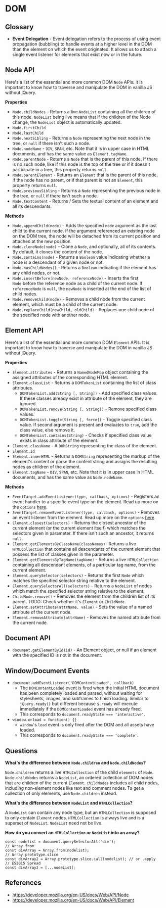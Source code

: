 DOM
==

## Glossary

- **Event Delegation** - Event delegation refers to the process of using event propagation (bubbling) to handle events at a higher level in the DOM than the element on which the event originated. It allows us to attach a single event listener for elements that exist now or in the future.

## Node API

Here's a list of the essential and more common DOM `Node` APIs. It is important to know how to traverse and manipulate the DOM in vanilla JS without jQuery.

**Properties**

- `Node.childNodes` - Returns a live `NodeList` containing all the children of this node. `NodeList` being live means that if the children of the Node change, the `NodeList` object is automatically updated.
- `Node.firstChild`
- `Node.lastChild`
- `Node.nextSibling` - Returns a `Node` representing the next node in the tree, or `null` if there isn't such a node.
- `Node.nodeName` - `DIV`, `SPAN`, etc. Note that it is in upper case in HTML documents, and has the same value as `Element.tagName`.
- `Node.parentNode` - Returns a `Node` that is the parent of this node. If there is no such node, like if this node is the top of the tree or if it doesn't participate in a tree, this property returns `null`.
- `Node.parentElement` - Returns an `Element` that is the parent of this node. If the node has no parent, or if that parent is not an `Element`, this property returns `null`.
- `Node.previousSibling` - Returns a `Node` representing the previous node in the tree, or `null` if there isn't such a node.
- `Node.textContent` - Returns / Sets the textual content of an element and all its descendants.

**Methods**

- `Node.appendChild(node)` - Adds the specified `node` argument as the last child to the current node. If the argument referenced an existing node on the DOM tree, the node will be detached from its current position and attached at the new position.
- `Node.cloneNode(node)` - Clone a `Node`, and optionally, all of its contents. By default, it clones the content of the node.
- `Node.contains(node)` - Returns a `Boolean` value indicating whether a node is a descendant of a given node or not.
- `Node.hasChildNodes()` - Returns a `Boolean` indicating if the element has any child nodes, or not.
- `Node.insertBefore(newNode, referenceNode)` - Inserts the first `Node` before the reference node as a child of the current node. If `referenceNode` is `null`, the `newNode` is inserted at the end of the list of child nodes.
- `Node.removeChild(node)` - Removes a child node from the current element, which must be a child of the current node.
- `Node.replaceChild(newChild, oldChild)` - Replaces one child node of the specified node with another node.

## Element API

Here's a list of the essential and more common DOM `Element` APIs. It is important to know how to traverse and manipulate the DOM in vanilla JS without jQuery.

**Properties**

- `Element.attributes` - Returns a `NamedNodeMap` object containing the assigned attributes of the corresponding HTML element.
- `Element.classList` - Returns a `DOMTokenList` containing the list of class attributes.
  - `DOMTokenList.add(String [, String])` - Add specified class values. If these classes already exist in attribute of the element, they are ignored.
  - `DOMTokenList.remove(String [, String])` - Remove specified class values.
  - `DOMTokenList.toggle(String [, force])` - Toggle specified class value. If second argument is present and evaluates to `true`, add the class value, else remove it.
  - `DOMTokenList.contains(String)` - Checks if specified class value exists in class attribute of the element.
- `Element.className` - A `DOMString` representing the class of the element.
- `Element.id`
- `Element.innerHTML` - Returns a `DOMString` representing the markup of the element's content or parse the content string and assigns the resulting nodes as children of the element.
- `Element.tagName` - `DIV`, `SPAN`, etc. Note that it is in upper case in HTML documents, and has the same value as `Node.nodeName`.

**Methods**

- `EventTarget.addEventListener(type, callback, options)` - Registers an event handler to a specific event type on the element. Read up more on the `options` [here](https://developer.mozilla.org/en-US/docs/Web/API/EventTarget/addEventListener).
- `EventTarget.removeEventListener(type, callback, options)` - Removes an event listener from the element. Read up more on the `options` [here](https://developer.mozilla.org/en-US/docs/Web/API/EventTarget/removeEventListener).
- `Element.closest(selectors)` - Returns the closest ancestor of the current element (or the current element itself) which matches the selectors given in parameter. If there isn't such an ancestor, it returns `null`.
- `Element.getElementsByClassName(classNames)`- Returns a live `HTMLCollection` that contains all descendants of the current element that possess the list of classes given in the parameter.
- `Element.getElementsByTagName(tagName)` - Returns a live `HTMLCollection` containing all descendant elements, of a particular tag name, from the current element.
- `Element.querySelector(selectors)` - Returns the first `Node` which matches the specified selector string relative to the element.
- `Element.querySelectorAll(selectors)` - Returns a `NodeList` of nodes which match the specified selector string relative to the element.
- `ChildNode.remove()` - Removes the element from the children list of its parent. TODO: Check whether it's `Element` or `ChildNode`.
- `Element.setAttribute(attrName, value)` - Sets the value of a named attribute of the current node.
- `Element.removeAttribute(attrName)` - Removes the named attribute from the current node.

## Document API

- `document.getElementById(id)` - An Element object, or null if an element with the specified ID is not in the document.

## Window/Document Events

- `document.addEventListener('DOMContentLoaded', callback)`
  - The `DOMContentLoaded` event is fired when the initial HTML document has been completely loaded and parsed, without waiting for stylesheets, images, and subframes to finish loading. Similar to `jQuery.ready()` but different because `$.ready` will execute immediately if the `DOMContentLoaded` event has already fired.
  - This corresponds to `document.readyState === 'interactive'`.
- `window.onload = function() {}`
  - `window`'s `load` event is only fired after the DOM and all assets have loaded.
  - This corresponds to `document.readyState === 'complete'`.

## Questions

**What's the difference between `Node.children` and `Node.childNodes`?**

`Node.children` returns a live `HTMLCollection` of the child `elements` of `Node`. `Node.childNodes` returns a `NodeList`, an ordered collection of DOM nodes that are children of the current `Element`. `childNodes` includes all child nodes, including non-element nodes like text and comment nodes. To get a collection of only elements, use `Node.children` instead.

**What's the difference between `NodeList` and `HTMLCollection`?**

A `NodeList` can contain any node type, but an `HTMLCollection` is supposed to only contain `Element` nodes. `HTMLCollection` is always live and is a superset of `NodeList`. `NodeList` need not be live.

**How do you convert an `HTMLCollection` or `NodeList` into an array?**

```
const nodelist = document.querySelectorAll('div');
// Array.from
const divArray = Array.from(nodelist);
// Array.prototype.slice
const divArray2 = Array.prototype.slice.call(nodelist); // or .apply
// ES2015 Spread
const divArray3 = [...nodeList];
```

## References

- https://developer.mozilla.org/en-US/docs/Web/API/Node
- https://developer.mozilla.org/en-US/docs/Web/API/Element
